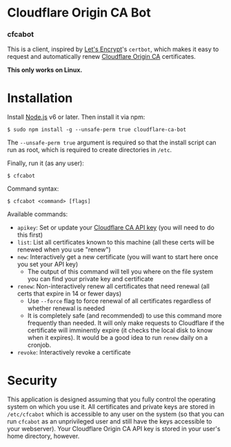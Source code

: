 # Cloudflare Origin CA Bot
### cfcabot

This is a client, inspired by [Let's Encrypt](https://letsencrypt.org)'s `certbot`, which makes it easy to request and
automatically renew [Cloudflare Origin CA](https://blog.cloudflare.com/cloudflare-ca-encryption-origin/) certificates.

**This only works on Linux.**

# Installation

Install [Node.js](https://nodejs.org) v6 or later. Then install it via npm:

    $ sudo npm install -g --unsafe-perm true cloudflare-ca-bot
    
The `--unsafe-perm true` argument is required so that the install script can run as root, which is required to create
directories in `/etc`.
    
Finally, run it (as any user):

    $ cfcabot
    
Command syntax:

    $ cfcabot <command> [flags]

Available commands:
- `apikey`: Set or update your [Cloudflare CA API key](https://www.cloudflare.com/a/profile) (you will need to do this first)
- `list`: List all certificates known to this machine (all these certs will be renewed when you use "renew")
- `new`: Interactively get a new certificate (you will want to start here once you set your API key)
    - The output of this command will tell you where on the file system you can find your private key and certificate
- `renew`: Non-interactively renew all certificates that need renewal (all certs that expire in 14 or fewer days)
    - Use `--force` flag to force renewal of all certificates regardless of whether renewal is needed
    - It is completely safe (and recommended) to use this command more frequently than needed. It will only make requests
    to Cloudflare if the certificate will imminently expire (it checks the local disk to know when it expires). It would
    be a good idea to run `renew` daily on a cronjob.
- `revoke`: Interactively revoke a certificate

# Security

This application is designed assuming that you fully control the operating system on which you use it. All certificates
and private keys are stored in `/etc/cfcabot` which is accessible to any user on the system (so that you can run
`cfcabot` as an unprivileged user and still have the keys accessible to your webserver). Your Cloudflare Origin CA API
key is stored in your user's home directory, however.


